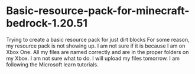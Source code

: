 # Basic-resource-pack-for-minecraft-bedrock-1.20.51
Trying to create a basic resource pack for just dirt blocks
For some reason, my resource pack is not showing up. I am not sure if it is because I am on Xbox One. All my files are named correctly and are in the proper folders on my Xbox. I am not sure what to do. I will upload my files tomorrow. I am following the Microsoft learn tutorials. 
